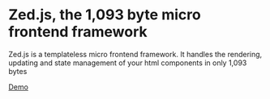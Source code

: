 # Zed.js, the 1,093 byte micro frontend framework

Zed.js is a templateless micro frontend framework. It handles the rendering, updating and state management of your html components in only 1,093 bytes

[Demo](https://paul-browne.github.io/Zed-framework/)